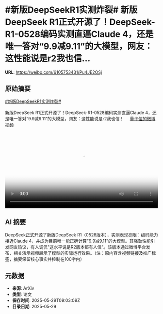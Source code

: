 # #新版DeepSeekR1实测炸裂# 新版DeepSeek R1正式开源了！DeepSeek-R1-0528编码实测直逼Claude 4，还是唯一答对“9.9减9.11”的大模型，网友：这性能说是r2我也信...

**URL**: https://weibo.com/6105753431/Pu4JE2OSj

## 原始摘要

<a href="https://m.weibo.cn/search?containerid=231522type%3D1%26t%3D10%26q%3D%23%E6%96%B0%E7%89%88DeepSeekR1%E5%AE%9E%E6%B5%8B%E7%82%B8%E8%A3%82%23&amp;extparam=%23%E6%96%B0%E7%89%88DeepSeekR1%E5%AE%9E%E6%B5%8B%E7%82%B8%E8%A3%82%23" data-hide=""><span class="surl-text">#新版DeepSeekR1实测炸裂#</span></a> <br><br>新版DeepSeek R1正式开源了！DeepSeek-R1-0528编码实测直逼Claude 4，还是唯一答对“9.9减9.11”的大模型，网友：这性能说是r2我也信！ <a href="https://video.weibo.com/show?fid=1034:5171675335950344" data-hide=""><span class="url-icon"><img style="width: 1rem;height: 1rem" src="https://h5.sinaimg.cn/upload/2015/09/25/3/timeline_card_small_video_default.png" referrerpolicy="no-referrer"></span><span class="surl-text">量子位的微博视频</span></a> <br clear="both"><div style="clear: both"></div><video controls="controls" poster="https://tvax3.sinaimg.cn/orj480/006Fd7o3ly1i1wftxln2jj30u01hc40h.jpg" style="width: 100%"><source src="https://f.video.weibocdn.com/o0/7CFs7qPPlx08oCNSB3du01041200dBCa0E010.mp4?label=mp4_720p&amp;template=720x1280.24.0&amp;ori=0&amp;ps=1CwnkDw1GXwCQx&amp;Expires=1748512820&amp;ssig=hfI0iR9uDr&amp;KID=unistore,video"><source src="https://f.video.weibocdn.com/o0/bQGTJxAQlx08oCNSX4qI010412007ODE0E010.mp4?label=mp4_hd&amp;template=540x960.24.0&amp;ori=0&amp;ps=1CwnkDw1GXwCQx&amp;Expires=1748512820&amp;ssig=NMJoByp0ix&amp;KID=unistore,video"><source src="https://f.video.weibocdn.com/o0/wSyHvGJ5lx08oCNSFkc8010412004mp50E010.mp4?label=mp4_ld&amp;template=360x640.24.0&amp;ori=0&amp;ps=1CwnkDw1GXwCQx&amp;Expires=1748512820&amp;ssig=H%2BoY1tO%2Bex&amp;KID=unistore,video"><p>视频无法显示，请前往<a href="https://video.weibo.com/show?fid=1034%3A5171675335950344" target="_blank" rel="noopener noreferrer">微博视频</a>观看。</p></video>

## AI 摘要

DeepSeek正式开源了新版DeepSeek R1（0528版本），实测表现亮眼：编码能力接近Claude 4，并成为目前唯一能正确计算"9.9减9.11"的大模型。其强劲性能引发网友热议，有人调侃"这水平说是R2版本都有人信"。该版本通过微博平台发布，相关演示视频展示了模型的实际运行效果。（注：原内容含视频链接及推广标签，摘要保留核心事实并控制在100字内）

## 元数据

- **来源**: ArXiv
- **类型**: 论文
- **保存时间**: 2025-05-29T09:03:09Z
- **目录日期**: 2025-05-29
